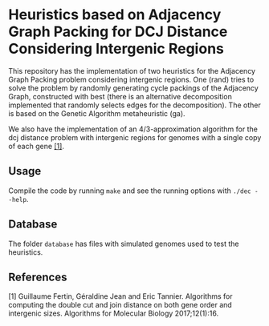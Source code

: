 # Heuristics based on Adjacency Graph Packing for DCJ Distance Considering Intergenic Regions

This repository has the implementation of two heuristics for the Adjacency Graph Packing problem considering intergenic regions. One (rand) tries to solve the problem by randomly generating cycle packings of the Adjacency Graph, constructed with best (there is an alternative decomposition implemented that randomly selects edges for the decomposition). The other is based on the Genetic Algorithm metaheuristic (ga).

We also have the implementation of an 4/3-approximation algorithm for the dcj distance problem with intergenic regions for genomes with a single copy of each gene [[1]](#1).

## Usage

Compile the code by running `make` and see the running options with `./dec --help`.

## Database

The folder `database` has files with simulated genomes used to test the heuristics.

## References

<a id="1">[1]</a> 
Guillaume Fertin, Géraldine Jean and Eric Tannier. Algorithms for computing the double cut and join distance on both gene order and intergenic sizes. Algorithms for Molecular Biology 2017;12(1):16.

